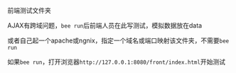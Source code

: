 前端测试文件夹

AJAX有跨域问题，`bee run`后前端人员在此写测试，模拟数据放在data

或者自己起一个apache或ngnix，指定一个域名或端口映射该文件夹，不需要`bee run`

如果`bee run`，打开浏览器`http://127.0.0.1:8080/front/index.html`开始测试